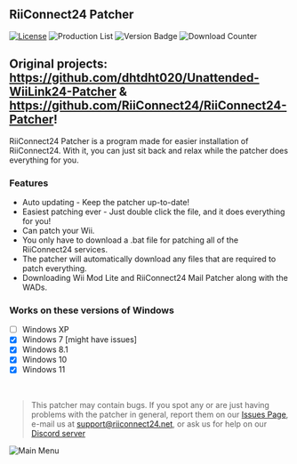 ## RiiConnect24 Patcher
[![License](https://img.shields.io/github/license/riiconnect24/RiiConnect24-Patcher.svg?style=flat-square)](http://www.gnu.org/licenses/agpl-3.0)
![Production List](https://img.shields.io/discord/206934458954153984.svg?style=flat-square)
![Version Badge](https://img.shields.io/github/release/riiconnect24/RiiConnect24-Patcher.svg?style=flat-square)
![Download Counter](https://img.shields.io/github/downloads/RiiConnect24/RiiConnect24-Patcher/total.svg)
## Original projects: https://github.com/dhtdht020/Unattended-WiiLink24-Patcher & https://github.com/RiiConnect24/RiiConnect24-Patcher!
RiiConnect24 Patcher is a program made for easier installation of RiiConnect24. With it, you can just sit back and relax while the patcher does everything for you.

### Features
* Auto updating - Keep the patcher up-to-date!
* Easiest patching ever - Just double click the file, and it does everything for you!
* Can patch your Wii.
* You only have to download a .bat file for patching all of the RiiConnect24 services.
* The patcher will automatically download any files that are required to patch everything.
* Downloading Wii Mod Lite and RiiConnect24 Mail Patcher along with the WADs.

### Works on these versions of Windows
- [ ] Windows XP
- [X] Windows 7 [might have issues]
- [X] Windows 8.1
- [X] Windows 10
- [X] Windows 11

<br>

>This patcher may contain bugs. If you spot any or are just having problems with the patcher in general, report them on our [Issues Page](https://github.com/RiiConnect24/RiiConnect24-Patcher/issues), e-mail us at [support@riiconnect24.net](mailto:support@riiconnect24.net), or ask us for help on our [Discord server](https://discord.gg/rc24)

![Main Menu](https://patcher.rc24.xyz/update/RiiConnect24-Patcher/v1/jpg/rc24_patcher_menu.gif)


